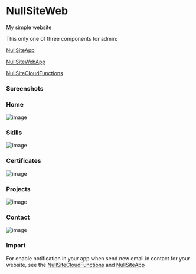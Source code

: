 # NullSiteWeb

My simple website


This only one of three components for admin:

<p>
  <a href="https://github.com/Hcnc100/NullSiteApp" target="_blank">NullSiteApp</a>
</p>
<p>
  <a href="https://github.com/Hcnc100/NullSiteWeb" target="_blank">NullSiteWebApp</a>
</p>
<p>
  <a href="https://github.com/Hcnc100/NullSiteFunctions" target="_blank">NullSiteCloudFunctions</a>
</p>



### Screenshots

### Home

![image](https://user-images.githubusercontent.com/46488277/198367467-ed0bc2e8-af43-4b9b-82a8-bb5194844244.png)

### Skills

![image](https://user-images.githubusercontent.com/46488277/198367892-aa4fd1a8-68e1-4040-ac41-c2b8b5d8b3b6.png)


### Certificates

![image](https://user-images.githubusercontent.com/46488277/198368033-f05c937d-5972-43d8-9f14-14ea3ffb2c6e.png)

### Projects

![image](https://user-images.githubusercontent.com/46488277/198368211-0dd48a9e-b7de-4215-8bd6-af4af9b97318.png)

### Contact
![image](https://user-images.githubusercontent.com/46488277/198368393-926a27ef-0625-4a3d-b745-9e0f5fe7dadb.png)


### Import

For enable notification in your app when send new email in contact for your website, see
the <a href="https://github.com/Hcnc100/NullSiteFunctions" target="_blank">NullSiteCloudFunctions</a> and 
<a href="https://github.com/Hcnc100/NullSiteApp" target="_blank">NullSiteApp</a>


